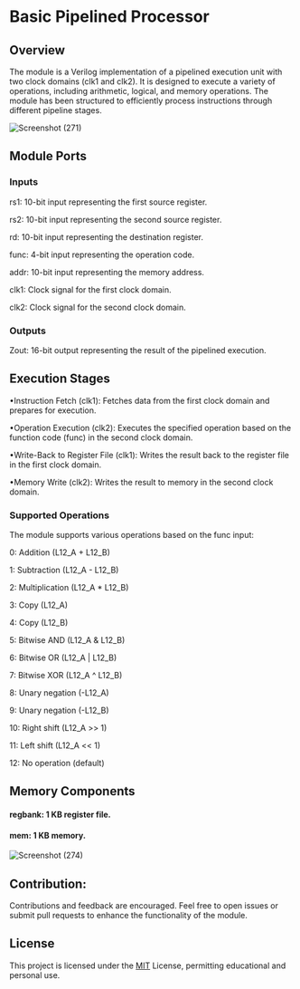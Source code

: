 # Basic Pipelined Processor 
## Overview
The module is a Verilog implementation of a pipelined execution unit with two clock domains (clk1 and clk2). It is designed to execute a variety of operations, including arithmetic, logical, and memory operations. The module has been structured to efficiently process instructions through different pipeline stages.

![Screenshot (271)](https://github.com/VishalPV2004/BasicProcessor-Verilog/assets/125368625/169f2997-f89b-455e-ac56-c32c3c60eb07)

## Module Ports
### Inputs
rs1: 10-bit input representing the first source register.

rs2: 10-bit input representing the second source register.

rd: 10-bit input representing the destination register.

func: 4-bit input representing the operation code.

addr: 10-bit input representing the memory address.

clk1: Clock signal for the first clock domain.

clk2: Clock signal for the second clock domain.

### Outputs
Zout: 16-bit output representing the result of the pipelined execution.

## Execution Stages
•Instruction Fetch (clk1): Fetches data from the first clock domain and prepares for execution.

•Operation Execution (clk2): Executes the specified operation based on the function code (func) in the second clock domain.

•Write-Back to Register File (clk1): Writes the result back to the register file in the first clock domain.

•Memory Write (clk2): Writes the result to memory in the second clock domain.

### Supported Operations
The module supports various operations based on the func input:

0: Addition (L12_A + L12_B)

1: Subtraction (L12_A - L12_B)

2: Multiplication (L12_A * L12_B)

3: Copy (L12_A)

4: Copy (L12_B)

5: Bitwise AND (L12_A & L12_B)

6: Bitwise OR (L12_A | L12_B)

7: Bitwise XOR (L12_A ^ L12_B)

8: Unary negation (-L12_A)

9: Unary negation (-L12_B)

10: Right shift (L12_A >> 1)

11: Left shift (L12_A << 1)

12: No operation (default)

## Memory Components
#### regbank: 1 KB register file.
#### mem: 1 KB memory.

![Screenshot (274)](https://github.com/VishalPV2004/BasicProcessor-Verilog/assets/125368625/dc619072-d4b9-4057-9d09-bd72864a6d2b)
## Contribution:
Contributions and feedback are encouraged. Feel free to open issues or submit pull requests to enhance the functionality of the module.

## License
This project is licensed under the [MIT](https://opensource.org/license/mit/) License, permitting educational and personal use.



